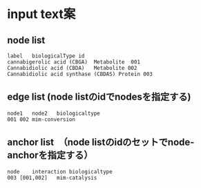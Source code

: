 # input text案

## node list
```
label   biologicalType id
cannabigerolic acid (CBGA)  Metabolite  001
Cannabidiolic acid (CBDA)   Metabolite 002
Cannabidiolic acid synthase (CBDAS) Protein 003
```

## edge list (node listのidでnodesを指定する)
```
node1   node2   biologicaltype
001 002 mim-conversion
```

## anchor list　（node listのidのセットでnode-anchorを指定する）
```
node    interaction biologicaltype
003 [001,002]   mim-catalysis
```
